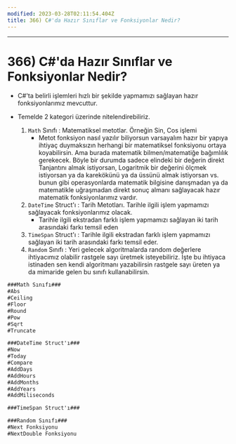 ```yaml
---
modified: 2023-03-28T02:11:54.404Z
title: 366) C#'da Hazır Sınıflar ve Fonksiyonlar Nedir?
---
```


***
# 366) C#'da Hazır Sınıflar ve Fonksiyonlar Nedir?
- C#'ta belirli işlemleri hızlı bir şekilde yapmamızı sağlayan hazır fonksiyonlarımız mevcuttur.

- Temelde 2 kategori üzerinde nitelendirebiliriz.
    1. `Math` Sınıfı : Matematiksel metotlar. Örneğin Sin, Cos işlemi
        * Metot fonksiyon nasıl yazılır biliyorsun varsayalım hazır bir yapıya ihtiyaç duymaksızın herhangi bir matematiksel fonksiyonu ortaya koyabilirsin. Ama burada matematik bilmen/matematiğe bağımlılık gerekecek. Böyle bir durumda sadece elindeki bir değerin direkt Tanjantını almak istiyorsan, Logaritmik bir değerini ölçmek istiyorsan ya da karekökünü ya da üssünü almak istiyorsan vs. bunun gibi operasyonlarda matematik bilgisine danışmadan ya da matematikle uğraşmadan direkt sonuç almanı sağlayacak hazır matematik fonksiyonlarımız vardır. 
    2. `DateTime` Struct'ı : Tarih Metotları. Tarihle ilgili işlem yapmamızı sağlayacak fonksiyonlarımız olacak.
        * Tarihle ilgili ekstradan farklı işlem yapmamızı sağlayan iki tarih arasındaki farkı temsil eden 
    3. `TimeSpan` Struct'ı : Tarihle ilgili ekstradan farklı işlem yapmamızı sağlayan iki tarih arasındaki farkı temsil eder.
    4. `Random` Sınıfı : Yeri gelecek algoritmalarda random değerlere ihtiyacımız olabilir rastgele sayı üretmek isteyebiliriz. İşte bu ihtiyaca istinaden sen kendi algoritmanı yazabilirsin rastgele sayı üreten ya da mimaride gelen bu sınıfı kullanabilirsin.

```C#
###Math Sınıfı###
#Abs
#Ceiling
#Floor
#Round
#Pow
#Sqrt
#Truncate

###DateTime Struct'ı###
#Now
#Today
#Compare
#AddDays
#AddHours
#AddMonths
#AddYears
#AddMiliseconds

###TimeSpan Struct'ı###       

###Random Sınıfı###
#Next Fonksiyonu
#NextDouble Fonksiyonu
```